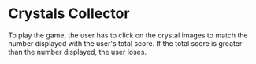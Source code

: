 # Crystals Collector
To play the game, the user has to click on the crystal images to match the number displayed with the user's total score. If the total
score is greater than the number displayed, the user loses.

